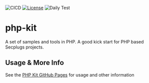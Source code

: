 ![CICD](https://github.com/SecPlugs/php-kit/workflows/CICD/badge.svg)
[![License](https://img.shields.io/badge/License-Apache%202.0-blue.svg)](https://opensource.org/licenses/Apache-2.0)
![Daily Test](https://github.com/SecPlugs/php-kit/workflows/DailyTest/badge.svg)

# php-kit
A set of samples and tools in PHP. A good kick start for PHP based Secplugs projects.

## Usage & More Info
See the [PHP Kit GitHub Pages](https://docs.secplugs.com/php-kit/docs) for usage and other information

